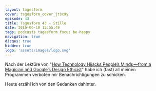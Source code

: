```yaml
---
layout: tagesform
cover: tagesform_cover_jtbc9y
episode: 43
title: Tagesform 43 - Stille
date: 2016-06-10 15:55:49
tags: podcasts tagesform focus be-happy
navigation: true
disqus: true
hidden: true
logo: 'assets/images/logo.svg'
---
```


Nach der Lektüre von "[How Technology Hijacks People’s Minds — from a Magician and Google’s Design Ethicist](https://medium.com/swlh/how-technology-hijacks-peoples-minds-from-a-magician-and-google-s-design-ethicist-56d62ef5edf3#.ct4rnuwku)"
habe ich (fast) all meinen Programmen verboten mir Benachrichtigungen zu schicken.

Heute erzähl ich von den Gedanken dahinter.
